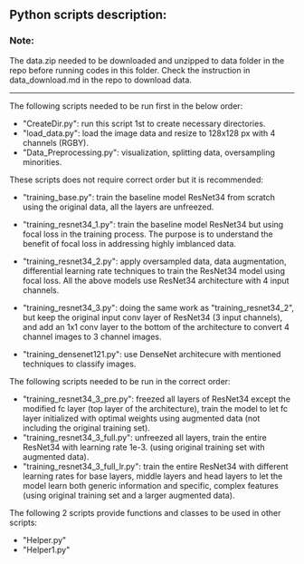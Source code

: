 ## Python scripts description:

### Note:
The data.zip needed to be downloaded and unzipped to data folder in the repo before running codes in this folder. Check the instruction in data_download.md in the repo to download data.

------------------------------------------------------------------------------------------------------------
The following scripts needed to be run first in the below order:
- "CreateDir.py": run this script 1st to create necessary directories.
- "load_data.py": load the image data and resize to 128x128 px with 4 channels (RGBY).
- "Data_Preprocessing.py": visualization, splitting data, oversampling minorities.

These scripts does not require correct order but it is recommended:
- "training_base.py": train the baseline model ResNet34 from scratch using the original data, all the layers are unfreezed.
- "training_resnet34_1.py": train the baseline model ResNet34 but using focal loss in the training process. The purpose is to understand the benefit of focal loss in addressing highly imblanced data.
- "training_resnet34_2.py": apply oversampled data, data augmentation, differential learning rate techniques to train the ResNet34 model using focal loss.
All the above models use ResNet34 architecture with 4 input channels.

- "training_resnet34_3.py": doing the same work as "training_resnet34_2", but keep the original input conv layer of ResNet34 (3 input channels), and add an 1x1 conv layer to the bottom of the architecture to convert 4 channel images to 3 channel images.
- "training_densenet121.py": use DenseNet architecure with mentioned techniques to classify images.

The following scripts needed to be run in the correct order:
- "training_resnet34_3_pre.py": freezed all layers of ResNet34 except the modified fc layer (top layer of the architecture), train the model to let fc layer initialized with optimal weights using augmented data (not including the original training set).
- "training_resnet34_3_full.py": unfreezed all layers, train the entire ResNet34 with learning rate 1e-3. (using original training set with augmented data).
- "training_resnet34_3_full_lr.py": train the entire ResNet34 with different learning rates for base layers, middle layers and head layers to let the model learn both generic information and specific, complex features (using original training set and a larger augmented data).

The following 2 scripts provide functions and classes to be used in other scripts:
- "Helper.py"
- "Helper1.py"
